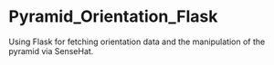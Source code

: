 # Pyramid_Orientation_Flask
Using Flask for fetching orientation data and the manipulation of the pyramid via SenseHat.
